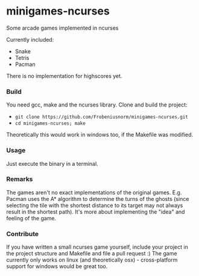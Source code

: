 # minigames-ncurses
Some arcade games implemented in ncurses

Currently included:
 * Snake
 * Tetris
 * Pacman

There is no implementation for highscores yet.

### Build ###
You need gcc, make and the ncurses library.
Clone and build the project:
  * ``git clone https://github.com/Frobeniusnorm/minigames-ncurses.git``
  * ``cd minigames-ncurses; make``

Theoretically this would work in windows too, if the Makefile was modified.

### Usage ###
Just execute the binary in a terminal.

### Remarks ###
The games aren't no exact implementations of the original games.
E.g. Pacman uses the A* algorithm to determine the turns of the ghosts (since selecting the tile with the shortest distance to its target may not always result in the shortest path).
It's more about implementing the "idea" and feeling of the game.

### Contribute ###
If you have written a small ncurses game yourself, include your project in the project structure and Makefile and file a pull request :)
The game currently only works on linux (and theoretically osx) - cross-platform support for windows would be great too.
